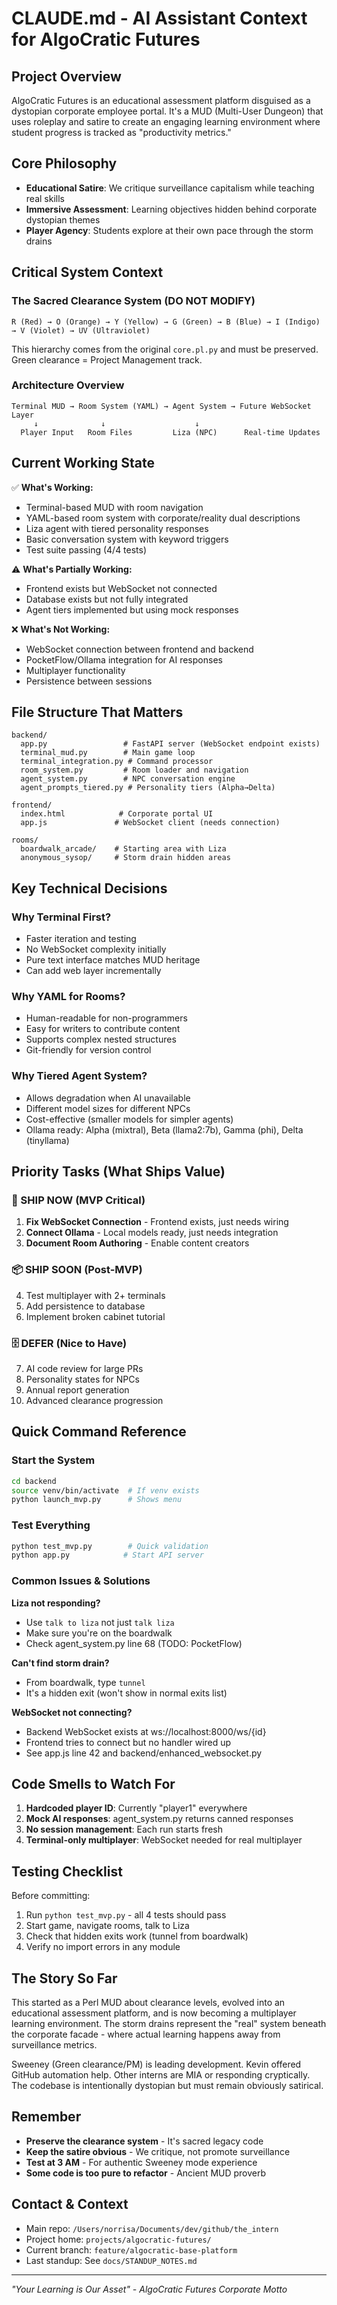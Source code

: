 # CLAUDE.md - AI Assistant Context for AlgoCratic Futures

## Project Overview
AlgoCratic Futures is an educational assessment platform disguised as a dystopian corporate employee portal. It's a MUD (Multi-User Dungeon) that uses roleplay and satire to create an engaging learning environment where student progress is tracked as "productivity metrics."

## Core Philosophy
- **Educational Satire**: We critique surveillance capitalism while teaching real skills
- **Immersive Assessment**: Learning objectives hidden behind corporate dystopian themes
- **Player Agency**: Students explore at their own pace through the storm drains

## Critical System Context

### The Sacred Clearance System (DO NOT MODIFY)
```
R (Red) → O (Orange) → Y (Yellow) → G (Green) → B (Blue) → I (Indigo) → V (Violet) → UV (Ultraviolet)
```
This hierarchy comes from the original `core.pl.py` and must be preserved. Green clearance = Project Management track.

### Architecture Overview
```
Terminal MUD → Room System (YAML) → Agent System → Future WebSocket Layer
     ↓              ↓                    ↓
  Player Input   Room Files         Liza (NPC)      Real-time Updates
```

## Current Working State
✅ **What's Working:**
- Terminal-based MUD with room navigation
- YAML-based room system with corporate/reality dual descriptions
- Liza agent with tiered personality responses
- Basic conversation system with keyword triggers
- Test suite passing (4/4 tests)

⚠️ **What's Partially Working:**
- Frontend exists but WebSocket not connected
- Database exists but not fully integrated
- Agent tiers implemented but using mock responses

❌ **What's Not Working:**
- WebSocket connection between frontend and backend
- PocketFlow/Ollama integration for AI responses
- Multiplayer functionality
- Persistence between sessions

## File Structure That Matters
```
backend/
  app.py                 # FastAPI server (WebSocket endpoint exists)
  terminal_mud.py        # Main game loop
  terminal_integration.py # Command processor
  room_system.py         # Room loader and navigation
  agent_system.py        # NPC conversation engine
  agent_prompts_tiered.py # Personality tiers (Alpha→Delta)
  
frontend/
  index.html            # Corporate portal UI
  app.js               # WebSocket client (needs connection)
  
rooms/
  boardwalk_arcade/    # Starting area with Liza
  anonymous_sysop/     # Storm drain hidden areas
```

## Key Technical Decisions

### Why Terminal First?
- Faster iteration and testing
- No WebSocket complexity initially
- Pure text interface matches MUD heritage
- Can add web layer incrementally

### Why YAML for Rooms?
- Human-readable for non-programmers
- Easy for writers to contribute content
- Supports complex nested structures
- Git-friendly for version control

### Why Tiered Agent System?
- Allows degradation when AI unavailable
- Different model sizes for different NPCs
- Cost-effective (smaller models for simpler agents)
- Ollama ready: Alpha (mixtral), Beta (llama2:7b), Gamma (phi), Delta (tinyllama)

## Priority Tasks (What Ships Value)

### 🚢 SHIP NOW (MVP Critical)
1. **Fix WebSocket Connection** - Frontend exists, just needs wiring
2. **Connect Ollama** - Local models ready, just needs integration
3. **Document Room Authoring** - Enable content creators

### 📦 SHIP SOON (Post-MVP)
4. Test multiplayer with 2+ terminals
5. Add persistence to database
6. Implement broken cabinet tutorial

### 🗄️ DEFER (Nice to Have)
7. AI code review for large PRs
8. Personality states for NPCs
9. Annual report generation
10. Advanced clearance progression

## Quick Command Reference

### Start the System
```bash
cd backend
source venv/bin/activate  # If venv exists
python launch_mvp.py      # Shows menu
```

### Test Everything
```bash
python test_mvp.py        # Quick validation
python app.py            # Start API server
```

### Common Issues & Solutions

**Liza not responding?**
- Use `talk to liza` not just `talk liza`
- Make sure you're on the boardwalk
- Check agent_system.py line 68 (TODO: PocketFlow)

**Can't find storm drain?**
- From boardwalk, type `tunnel`
- It's a hidden exit (won't show in normal exits list)

**WebSocket not connecting?**
- Backend WebSocket exists at ws://localhost:8000/ws/{id}
- Frontend tries to connect but no handler wired up
- See app.js line 42 and backend/enhanced_websocket.py

## Code Smells to Watch For

1. **Hardcoded player ID**: Currently "player1" everywhere
2. **Mock AI responses**: agent_system.py returns canned responses
3. **No session management**: Each run starts fresh
4. **Terminal-only multiplayer**: WebSocket needed for real multiplayer

## Testing Checklist

Before committing:
1. Run `python test_mvp.py` - all 4 tests should pass
2. Start game, navigate rooms, talk to Liza
3. Check that hidden exits work (tunnel from boardwalk)
4. Verify no import errors in any module

## The Story So Far

This started as a Perl MUD about clearance levels, evolved into an educational assessment platform, and is now becoming a multiplayer learning environment. The storm drains represent the "real" system beneath the corporate facade - where actual learning happens away from surveillance metrics.

Sweeney (Green clearance/PM) is leading development. Kevin offered GitHub automation help. Other interns are MIA or responding cryptically. The codebase is intentionally dystopian but must remain obviously satirical.

## Remember

- **Preserve the clearance system** - It's sacred legacy code
- **Keep the satire obvious** - We critique, not promote surveillance  
- **Test at 3 AM** - For authentic Sweeney mode experience
- **Some code is too pure to refactor** - Ancient MUD proverb

## Contact & Context

- Main repo: `/Users/norrisa/Documents/dev/github/the_intern`
- Project home: `projects/algocratic-futures/`
- Current branch: `feature/algocratic-base-platform`
- Last standup: See `docs/STANDUP_NOTES.md`

---

*"Your Learning is Our Asset" - AlgoCratic Futures Corporate Motto*